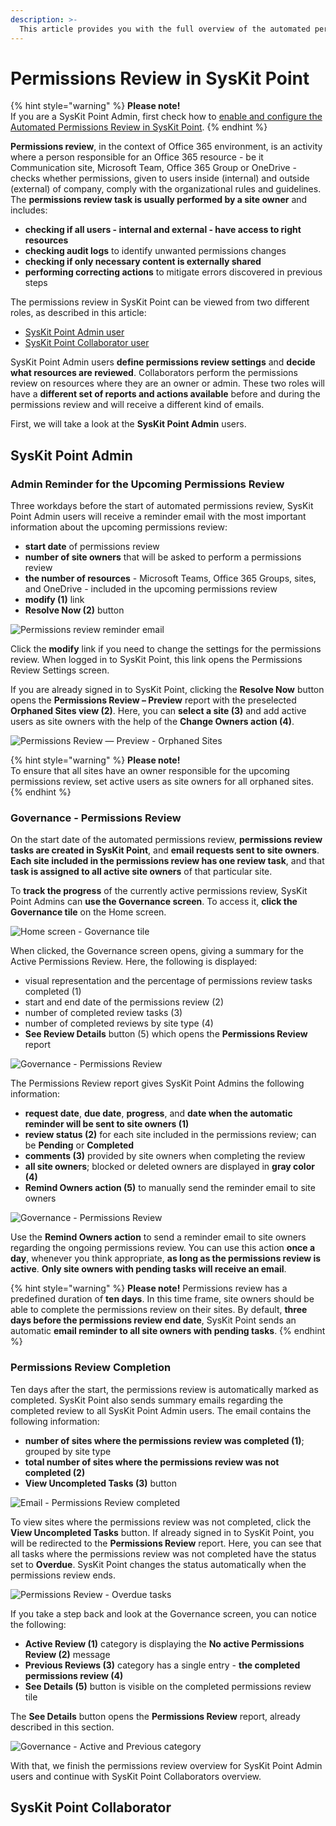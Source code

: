 ```yaml
---
description: >-
  This article provides you with the full overview of the automated permissions review process in SysKit Point. 
---
```


# Permissions Review in SysKit Point

{% hint style="warning" %}
**Please note!**  
If you are a SysKit Point Admin, first check how to [enable and configure the Automated Permissions Review in SysKit Point](../installation-and-configuration/enable-permissions-review.md).
{% endhint %}

**Permissions review**, in the context of Office 365 environment, is an activity where a person responsible for an Office 365 resource - be it Communication site, Microsoft Team, Office 365 Group or OneDrive - checks whether permissions, given to users inside (internal) and outside (external) of company, comply with the organizational rules and guidelines. The **permissions review task is usually performed by a site owner** and includes:
* **checking if all users - internal and external - have access to right resources**
* **checking audit logs** to identify unwanted permissions changes
* **checking if only necessary content is externally shared**
* **performing correcting actions** to mitigate errors discovered in previous steps

The permissions review in SysKit Point can be viewed from two different roles, as described in this article:
* [SysKit Point Admin user](#syskit-point-admin)
* [SysKit Point Collaborator user](#syskit-point-collaborator)

SysKit Point Admin users **define permissions review settings** and **decide what resources are reviewed**. Collaborators perform the permissions review on resources where they are an owner or admin. These two roles will have a **different set of reports and actions available** before and during the permissions review and will receive a different kind of emails. 

First, we will take a look at the **SysKit Point Admin** users.

## SysKit Point Admin

### Admin Reminder for the Upcoming Permissions Review

Three workdays before the start of automated permissions review, SysKit Point Admin users will receive a reminder email with the most important information about the upcoming permissions review: 
* **start date** of permissions review
* **number of site owners** that will be asked to perform a permissions review
* **the number of resources** - Microsoft Teams, Office 365 Groups, sites, and OneDrive - included in the upcoming permissions review
* **modify (1)** link
* **Resolve Now (2)** button

![Permissions review reminder email](../.gitbook/assets/permissions-review/permissions-review_reminder-before.png)

Click the **modify** link if you need to change the settings for the permissions review. When logged in to SysKit Point, this link opens the Permissions Review Settings screen.

If you are already signed in to SysKit Point, clicking the **Resolve Now** button opens the **Permissions Review – Preview** report with the preselected **Orphaned Sites view (2)**. Here, you can **select a site (3)** and add active users as site owners with the help of the **Change Owners action (4)**. 

![Permissions Review — Preview - Orphaned Sites](../.gitbook/assets/permissions-review/permissions-review_preview-orphaned-sites.png)

{% hint style="warning" %}
**Please note!**  
To ensure that all sites have an owner responsible for the upcoming permissions review, set active users as site owners for all orphaned sites.
{% endhint %}

### Governance - Permissions Review

On the start date of the automated permissions review, **permissions review tasks are created in SysKit Point**, and **email requests sent to site owners**. **Each site included in the permissions review has one review task**, and that **task is assigned to all active site owners** of that particular site.

To **track the progress** of the currently active permissions review, SysKit Point Admins can **use the Governance screen**. To access it, **click the Governance tile** on the Home screen.

![Home screen - Governance tile](../.gitbook/assets/permissions-review/permissions-review_home.png)

When clicked, the Governance screen opens, giving a summary for the Active Permissions Review. Here, the following is displayed:
* visual representation and the percentage of permissions review tasks completed (1)
* start and end date of the permissions review (2)
* number of completed review tasks (3)
* number of completed reviews by site type (4)
* **See Review Details** button (5) which opens the **Permissions Review** report

![Governance - Permissions Review](../.gitbook/assets/permissions-review/permissions-review_governance.png)

The Permissions Review report gives SysKit Point Admins the following information:
* **request date**, **due date**, **progress**, and **date when the automatic reminder will be sent to site owners (1)**
* **review status (2)** for each site included in the permissions review; can be **Pending** or **Completed**
* **comments (3)** provided by site owners when completing the review
* **all site owners**; blocked or deleted owners are displayed in **gray color (4)**
* **Remind Owners action (5)** to manually send the reminder email to site owners

![Governance - Permissions Review](../.gitbook/assets/permissions-review/permissions-review_governance-review-details.png)

Use the **Remind Owners action** to send a reminder email to site owners regarding the ongoing permissions review. You can use this action **once a day**, whenever you think appropriate, **as long as the permissions review is active**. **Only site owners with pending tasks will receive an email**.

{% hint style="warning" %}
**Please note!**
Permissions review has a predefined duration of **ten days**. In this time frame, site owners should be able to complete the permissions review on their sites. By default, **three days before the permissions review end date**, SysKit Point sends an automatic **email reminder to all site owners with pending tasks**.
{% endhint %}

### Permissions Review Completion

Ten days after the start, the permissions review is automatically marked as completed. SysKit Point also sends summary emails regarding the completed review to all SysKit Point Admin users. The email contains the following information:
* **number of sites where the permissions review was completed (1)**; grouped by site type
* **total number of sites where the permissions review was not completed (2)**
* **View Uncompleted Tasks (3)** button

![Email - Permissions Review completed](../.gitbook/assets/permissions-review/permissions-review_email-after.png)

To view sites where the permissions review was not completed, click the **View Uncompleted Tasks** button. If already signed in to SysKit Point, you will be redirected to the **Permissions Review** report. Here, you can see that all tasks where the permissions review was not completed have the status set to **Overdue**. SysKit Point changes the status automatically when the permissions review ends.

![Permissions Review - Overdue tasks](../.gitbook/assets/permissions-review/permissions-review_governance-review-details-overdue.png)

If you take a step back and look at the Governance screen, you can notice the following:
* **Active Review (1)** category is displaying the **No active Permissions Review (2)** message
* **Previous Reviews (3)** category has a single entry - **the completed permissions review (4)**
* **See Details (5)** button is visible on the completed permissions review tile

The **See Details** button opens the **Permissions Review** report, already described in this section.

![Governance - Active and Previous category](../.gitbook/assets/permissions-review/permissions-review_governance-active-previous.png)

With that, we finish the permissions review overview for SysKit Point Admin users and continue with SysKit Point Collaborators overview.

## SysKit Point Collaborator

